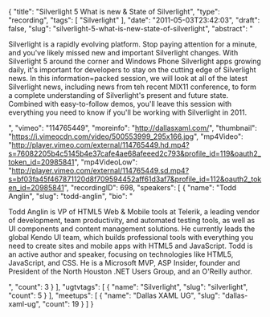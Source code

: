 {
  "title": "Silverlight 5 What is new & State of Silverlight",
  "type": "recording",
  "tags": [
    "Silverlight"
  ],
  "date": "2011-05-03T23:42:03",
  "draft": false,
  "slug": "silverlight-5-what-is-new-state-of-silverlight",
  "abstract": "<p>Silverlight is a rapidly evolving platform. Stop paying attention for a minute, and you've likely missed new and important Silverlight changes. With Silverlight 5 around the corner and Windows Phone Silverlight apps growing daily, it's important for developers to stay on the cutting edge of Silverlight news. In this information=packed session, we will look at all of the latest Silverlight news, including news from teh recent MIX11 conference, to form a complete understanding of Silverlight's present and future state. Combined with easy-to-follow demos, you'll leave this session with everything you need to know if you'll be working with Silverlight in 2011.</p>",
  "vimeo": "114765449",
  "moreinfo": "http://dallasxaml.com/",
  "thumbnail": "https://i.vimeocdn.com/video/500553999_295x166.jpg",
  "mp4Video": "http://player.vimeo.com/external/114765449.hd.mp4?s=76082205b4c5145b4e37cafe4ae68afeeed2c793&profile_id=119&oauth2_token_id=20985841",
  "mp4VideoLow": "http://player.vimeo.com/external/114765449.sd.mp4?s=bf03fa45f467871120d8f709594452aff61d3af7&profile_id=112&oauth2_token_id=20985841",
  "recordingID": 698,
  "speakers": [
    {
      "name": "Todd Anglin",
      "slug": "todd-anglin",
      "bio": "<p>Todd Anglin is VP of HTML5 Web & Mobile tools at Telerik, a leading vendor of development, team productivity, and automated testing tools, as well as UI components and content management solutions. He currently leads the global Kendo UI team, which builds professional tools with everything you need to create sites and mobile apps with HTML5 and JavaScript. Todd is an active author and speaker, focusing on technologies like HTML5, JavaScript, and CSS. He is a Microsoft MVP, ASP Insider, founder and President of the North Houston .NET Users Group, and an O'Reilly author.</p>",
      "count": 3
    }
  ],
  "ugtvtags": [
    {
      "name": "Silverlight",
      "slug": "silverlight",
      "count": 5
    }
  ],
  "meetups": [
    {
      "name": "Dallas XAML UG",
      "slug": "dallas-xaml-ug",
      "count": 19
    }
  ]
}